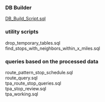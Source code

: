 ### DB Builder
[DB_Build_Script.sql](https://github.com/MetropolitanTransportationCommission/RegionalTransitDatabase/blob/master/sql/etc/DB_Build_Script.sql)

### utility scripts   
drop_temporary_tables.sql    
find_stops_with_neighbors_within_x_miles.sql    
 
### queries based on the processed data   
route_pattern_stop_schedule.sql    
route_query.sql    
tpa_route_stop_queries.sql    
tpa_stop_review.sql    
tpa_working.sql    

